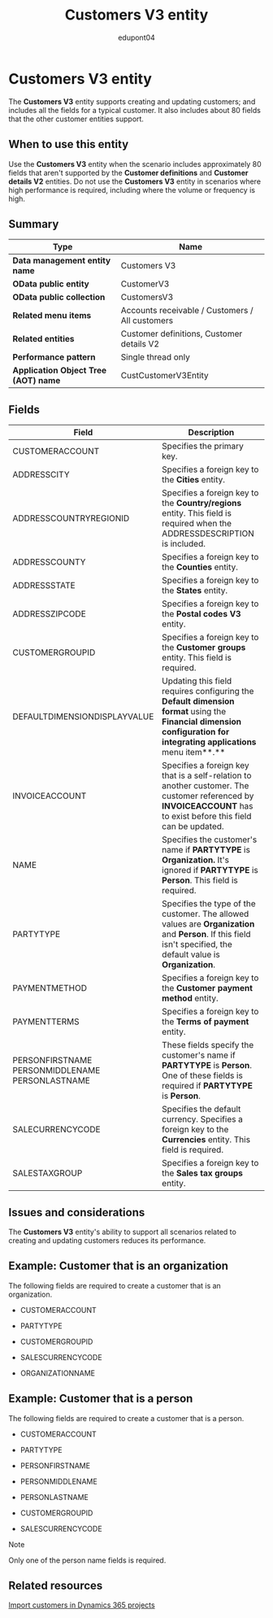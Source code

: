 ﻿---
title: Customers V3 entity
description: Learn about the Customers V3 data entity in finance and operations migration projects with Dynamics 365.
author: edupont04
ms.author: katiehav
ms.topic: article
ms.date: 04/28/2023
ms.collection: FastTrack
---

# Customers V3 entity

The **Customers V3** entity supports creating and updating customers; and includes all the fields for a typical customer. It also includes about 80 fields that the other customer entities support.

## When to use this entity

Use the **Customers V3** entity when the scenario includes approximately 80 fields that aren't supported by the **Customer definitions** and **Customer details V2** entities. Do not use the **Customers V3** entity in scenarios where high performance is required, including where the volume or frequency is high.

## Summary

|Type|Name|
|----|----|
| **Data management entity name** | Customers V3 |
| **OData public entity** | CustomerV3 |
| **OData public collection** | CustomersV3 |
| **Related menu items** | Accounts receivable / Customers / All customers |
| **Related entities** | Customer definitions, Customer details V2 |
| **Performance pattern** | Single thread only |
| **Application Object Tree (AOT) name** | CustCustomerV3Entity |

## Fields

| Field | Description |
|--|--|
| CUSTOMERACCOUNT | Specifies the primary key. |
| ADDRESSCITY | Specifies a foreign key to the **Cities** entity. |
| ADDRESSCOUNTRYREGIONID | Specifies a foreign key to the **Country/regions** entity. This field is required when the ADDRESSDESCRIPTION is included. |
| ADDRESSCOUNTY | Specifies a foreign key to the **Counties** entity. |
| ADDRESSSTATE | Specifies a foreign key to the **States** entity. |
| ADDRESSZIPCODE | Specifies a foreign key to the **Postal codes V3** entity. |
| CUSTOMERGROUPID | Specifies a foreign key to the **Customer groups** entity. This field is required. |
| DEFAULTDIMENSIONDISPLAYVALUE | Updating this field requires configuring the **Default dimension format** using the **Financial dimension configuration for integrating applications** menu item**.** |
| INVOICEACCOUNT | Specifies a foreign key that is a self-relation to another customer. The customer referenced by **INVOICEACCOUNT** has to exist before this field can be updated. |
| NAME | Specifies the customer's name if **PARTYTYPE** is **Organization.** It's ignored if **PARTYTYPE** is **Person**. This field is required. |
| PARTYTYPE | Specifies the type of the customer. The allowed values are **Organization** and **Person**. If this field isn't specified, the default value is **Organization**. |
| PAYMENTMETHOD | Specifies a foreign key to the **Customer payment method** entity. |
| PAYMENTTERMS | Specifies a foreign key to the **Terms of payment** entity. |
| PERSONFIRSTNAME</br>PERSONMIDDLENAME</br>PERSONLASTNAME | These fields specify the customer's name if **PARTYTYPE** is **Person**. One of these fields is required if **PARTYTYPE** is **Person**. |
| SALECURRENCYCODE | Specifies the default currency. Specifies a foreign key to the **Currencies** entity. This field is required. |
| SALESTAXGROUP | Specifies a foreign key to the **Sales tax groups** entity. |

## Issues and considerations

The **Customers V3** entity's ability to support all scenarios related to creating and updating customers reduces its performance.

## Example: Customer that is an organization

The following fields are required to create a customer that is an organization.

- CUSTOMERACCOUNT

- PARTYTYPE

- CUSTOMERGROUPID

- SALESCURRENCYCODE

- ORGANIZATIONNAME

## Example: Customer that is a person

The following fields are required to create a customer that is a person.

- CUSTOMERACCOUNT

- PARTYTYPE

- PERSONFIRSTNAME

- PERSONMIDDLENAME

- PERSONLASTNAME

- CUSTOMERGROUPID

- SALESCURRENCYCODE

> [!NOTE]
> Only one of the person name fields is required.

## Related resources

[Import customers in Dynamics 365 projects](/dynamics365/guidance/resources/import-customers)  
